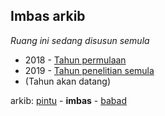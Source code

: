 ## Imbas arkib

*Ruang ini sedang disusun semula*

* 2018 - [Tahun permulaan](ia/t1.md)
* 2019 - [Tahun penelitian semula](ia/t2.md)
* (Tahun akan datang)

arkib: [pintu][0] - **imbas** - [babad][2]

  [0]: pintu.md
  [2]: babad.md
